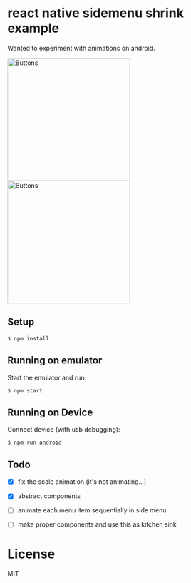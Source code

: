 
# react native sidemenu shrink example

Wanted to experiment with animations on android.

<img src="https://raw.githubusercontent.com/DarrylD/react-native-sidemenu-shrink/master/animation.gif" width="275" height="auto" alt="Buttons">

<img src="https://raw.githubusercontent.com/DarrylD/react-native-sidemenu-shrink/master/animation-fab.gif" width="275" height="auto" alt="Buttons">


## Setup

```
$ npm install
```

## Running on emulator

Start the emulator and run:

```
$ npm start
```

## Running on Device

Connect device (with usb debugging):

```
$ npm run android
```

## Todo

- [x] fix the scale animation (it's not animating...)
- [x] abstract components
- [ ] animate each menu item sequentially in side menu
- [ ] make proper components and use this as kitchen sink



# License

MIT
